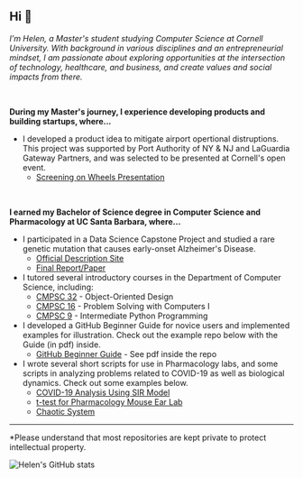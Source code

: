 ## Hi 👋

_I’m Helen, a Master's student studying Computer Science at Cornell University. With background in various disciplines and an entrepreneurial mindset, I am passionate about exploring opportunities at the intersection of technology, healthcare, and business, and create values and social impacts from there._

<br/>

**During my Master's journey, I experience developing products and building startups, where...**
- I developed a product idea to mitigate airport opertional distruptions. This project was supported by Port Authority of NY & NJ and LaGuardia Gateway Partners, and was selected to be presented at Cornell's open event.
  - [Screening on Wheels Presentation](https://drive.google.com/file/d/1DKymaXVgOiByycYncjKKzSJdK16vzJru/view)

<br/>

**I earned my Bachelor of Science degree in Computer Science and Pharmacology at UC Santa Barbara, where...**
- I participated in a Data Science Capstone Project and studied a rare genetic mutation that causes early-onset Alzheimer's Disease.
  - [Official Description Site](https://centralcoastdatascience.org/projects/all/2021/exploring-and-understanding-rare-genetic-mutation-causes-early-onset-alzheimers)
  - [Final Report/Paper](https://drive.google.com/file/d/1vPySCN4vDqJvLGjy2PA4LOsAEz9317TR/view?usp=sharing)
- I tutored several introductory courses in the Department of Computer Science, including:
  - [CMPSC 32](https://ucsb-cs32.github.io/f19/info/syllabus/) - Object-Oriented Design
  - [CMPSC 16](https://ucsb-cs16.github.io/s20/info/syllabus/) - Problem Solving with Computers I
  - [CMPSC 9](https://ucsb-cs9.github.io/f20/info/syllabus/) - Intermediate Python Programming
- I developed a GitHub Beginner Guide for novice users and implemented examples for illustration. Check out the example repo below with the Guide (in pdf) inside.
  - [GitHub Beginner Guide](https://github.com/helenziyihuang/create_repo_demo) - See pdf inside the repo
- I wrote several short scripts for use in Pharmacology labs, and some scripts in analyzing problems related to COVID-19 as well as biological dynamics. Check out some examples below.
  - [COVID-19 Analysis Using SIR Model](https://github.com/helenziyihuang/cs190dd_f20_COVID_19_SIR_project)
  - [t-test for Pharmacology Mouse Ear Lab](https://github.com/helenziyihuang/t-test_MouseEar_Pharmacology_Exp7)
  - [Chaotic System](https://github.com/helenziyihuang/mcdb172_f20_hw9_chaotic_system)

----
*Please understand that most repositories are kept private to protect intellectual property.

![Helen's GitHub stats](https://github-readme-stats.vercel.app/api?username=helenziyihuang&show_icons=true&hide=commits)

